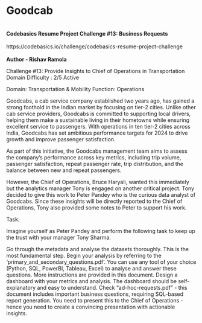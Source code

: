 # Goodcab
<br>
<b>Codebasics Resume Project Challenge #13: Business Requests</b>
</br>
<br>https://codebasics.io/challenge/codebasics-resume-project-challenge</br>
<br>
<b>Author - Rishav Ramola</b>
</br>

<p>
Challenge #13: Provide Insights to Chief of Operations in Transportation Domain
Difficulty : 2/5   Active

Domain:  Transportation & Mobility          Function: Operations 

Goodcabs, a cab service company established two years ago, has gained a strong foothold in the Indian market by focusing on tier-2 cities. Unlike other cab service providers, Goodcabs is committed to supporting local drivers, helping them make a sustainable living in their hometowns while ensuring excellent service to passengers. With operations in ten tier-2 cities across India, Goodcabs has set ambitious performance targets for 2024 to drive growth and improve passenger satisfaction. 

As part of this initiative, the Goodcabs management team aims to assess the company’s performance across key metrics, including trip volume, passenger satisfaction, repeat passenger rate, trip distribution, and the balance between new and repeat passengers. 

However, the Chief of Operations, Bruce Haryali, wanted this immediately but the analytics manager Tony is engaged on another critical project. Tony decided to give this work to Peter Pandey who is the curious data analyst of Goodcabs. Since these insights will be directly reported to the Chief of Operations, Tony also provided some notes to Peter to support his work. 

Task: 

Imagine yourself as Peter Pandey and perform the following task to keep up the trust with your manager Tony Sharma.  

Go through the metadata and analyse the datasets thoroughly. This is the most fundamental step. 
Begin your analysis by referring to the ‘primary_and_secondary_questions.pdf’. You can use any tool of your choice (Python, SQL, PowerBI, Tableau, Excel) to analyse and answer these questions. More instructions are provided in this document. 
Design a dashboard with your metrics and analysis. The dashboard should be self-explanatory and easy to understand. 
Check “ad-hoc-requests.pdf” - this document includes important business questions, requiring SQL-based report generation. 
You need to present this to the Chief of Operations - hence you need to create a convincing presentation with actionable insights.   </p>
